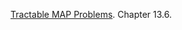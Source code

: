[Tractable MAP Problems](probabilistic_graphical_models/3.4.3-Inf-MAP-tractable.pdf). Chapter 13.6.
